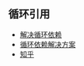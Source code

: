 ## 循环引用
- [解决循环依赖](https://jingyan.baidu.com/article/2fb0ba40efbeee00f2ec5fa3.html)
- [循环依赖解决方案](https://www.baeldung.com/circular-dependencies-in-spring)
- [知乎](https://zhuanlan.zhihu.com/p/84267654)